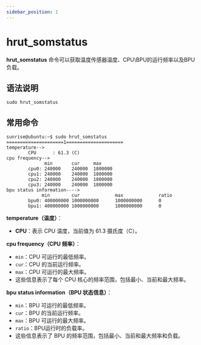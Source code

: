 ```yaml
---
sidebar_position: 1
---
```


# hrut_somstatus

**hrut_somstatus** 命令可以获取温度传感器温度、CPU\BPU的运行频率以及BPU负载。

## 语法说明

```
sudo hrut_somstatus
```

## 常用命令

```shell
sunrise@ubuntu:~$ sudo hrut_somstatus
=====================1=====================
temperature-->
        CPU      : 61.3 (C)
cpu frequency-->
              min       cur     max
        cpu0: 240000    240000  1800000
        cpu1: 240000    240000  1800000
        cpu2: 240000    240000  1800000
        cpu3: 240000    240000  1800000
bpu status information---->
             min        cur             max             ratio
        bpu0: 400000000 1000000000      1000000000      0
        bpu1: 400000000 1000000000      1000000000      0
```

**temperature（温度）**：

- **CPU**：表示 CPU 温度，当前值为 61.3 摄氏度（C）。

**cpu frequency（CPU 频率）**：

- `min`：CPU 可运行的最低频率。
- `cur`：CPU 的当前运行频率。
- `max`：CPU 可运行的最大频率。
- 这些信息表示了每个 CPU 核心的频率范围，包括最小、当前和最大频率。

**bpu status information（BPU 状态信息）**：

- `min`：BPU 可运行的最低频率。
- `cur`：BPU 的当前运行频率。
- `max`：BPU 可运行的最大频率。
- `ratio`：BPU运行时的负载率。
- 这些信息表示了 BPU 的频率范围，包括最小、当前和最大频率和负载。
